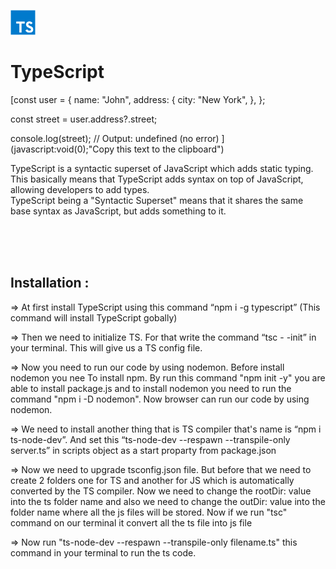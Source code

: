<a href="https://www.typescriptlang.org/" target="_blank" rel="noreferrer"> <img src="https://raw.githubusercontent.com/devicons/devicon/master/icons/typescript/typescript-original.svg" alt="typescript" width="40" height="40"/> </a><h1> TypeScript</h1>

[const user = {
name: "John",
address: {
city: "New York",
},
};

const street = user.address?.street;

console.log(street); // Output: undefined (no error)
](javascript:void(0);"Copy this text to the clipboard")

TypeScript is a syntactic superset of JavaScript which adds static typing. This basically means that TypeScript adds syntax on top of JavaScript, allowing developers to add types.
<br/>
TypeScript being a "Syntactic Superset" means that it shares the same base syntax as JavaScript, but adds something to it.

<br/>
<br/>
<br/>

<h2>Installation :</h2>

=> At first install TypeScript using this command “npm i -g typescript” (This command will install TypeScript gobally)
<br/>

=> Then we need to initialize TS. For that write the command “tsc - -init” in your terminal. This will give us a TS config file.
<br/>

=> Now you need to run our code by using nodemon. Before install nodemon you nee To install npm. By run this command "npm init -y" you are able to install package.js and to install nodemon you need to run the command "npm i -D nodemon". Now browser can run our code by using nodemon.
<br/>

=> We need to install another thing that is TS compiler that's name is “npm i ts-node-dev”. And set this “ts-node-dev --respawn --transpile-only server.ts” in scripts object as a start proparty from package.json
<br/>

=> Now we need to upgrade tsconfig.json file. But before that we need to create 2 folders one for TS and another for JS which is automatically converted by the TS compiler. Now we need to change the rootDir: value into the ts folder name and also we need to change the outDir: value into the folder name where all the js files will be stored. Now if we run "tsc" command on our terminal it convert all the ts file into js file
<br/>

=> Now run "ts-node-dev --respawn --transpile-only filename.ts" this command in your terminal to run the ts code.

<br/>
<br/>
<br/>

<!-- <h3>Types</h3>
<h6>Primitive type:</h6>

=> String <br/>
=> Number <br/>
=> Boolean <br/>
=> Undefined <br/>
=> Null <br/> -->
